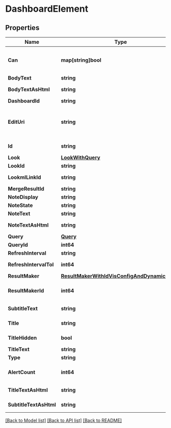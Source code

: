 # DashboardElement

## Properties

Name | Type | Description | Notes
------------ | ------------- | ------------- | -------------
**Can** | **map[string]bool** | Operations the current user is able to perform on this object | [optional] [readonly] 
**BodyText** | **string** | Text tile body text | [optional] 
**BodyTextAsHtml** | **string** | Text tile body text as Html | [optional] [readonly] 
**DashboardId** | **string** | Id of Dashboard | [optional] 
**EditUri** | **string** | Relative path of URI of LookML file to edit the dashboard element (LookML dashboard only). | [optional] [readonly] 
**Id** | **string** | Unique Id | [optional] [readonly] 
**Look** | [**LookWithQuery**](LookWithQuery.md) |  | [optional] 
**LookId** | **string** | Id Of Look | [optional] 
**LookmlLinkId** | **string** | LookML link ID | [optional] [readonly] 
**MergeResultId** | **string** | ID of merge result | [optional] 
**NoteDisplay** | **string** | Note Display | [optional] 
**NoteState** | **string** | Note State | [optional] 
**NoteText** | **string** | Note Text | [optional] 
**NoteTextAsHtml** | **string** | Note Text as Html | [optional] [readonly] 
**Query** | [**Query**](Query.md) |  | [optional] 
**QueryId** | **int64** | Id Of Query | [optional] 
**RefreshInterval** | **string** | Refresh Interval | [optional] 
**RefreshIntervalToI** | **int64** | Refresh Interval as integer | [optional] [readonly] 
**ResultMaker** | [**ResultMakerWithIdVisConfigAndDynamicFields**](ResultMakerWithIdVisConfigAndDynamicFields.md) |  | [optional] 
**ResultMakerId** | **int64** | ID of the ResultMakerLookup entry. | [optional] 
**SubtitleText** | **string** | Text tile subtitle text | [optional] 
**Title** | **string** | Title of dashboard element | [optional] 
**TitleHidden** | **bool** | Whether title is hidden | [optional] 
**TitleText** | **string** | Text tile title | [optional] 
**Type** | **string** | Type | [optional] 
**AlertCount** | **int64** | Count of Alerts associated to a dashboard element | [optional] [readonly] 
**TitleTextAsHtml** | **string** | Text tile title text as Html | [optional] [readonly] 
**SubtitleTextAsHtml** | **string** | Text tile subtitle text as Html | [optional] [readonly] 

[[Back to Model list]](../README.md#documentation-for-models) [[Back to API list]](../README.md#documentation-for-api-endpoints) [[Back to README]](../README.md)


